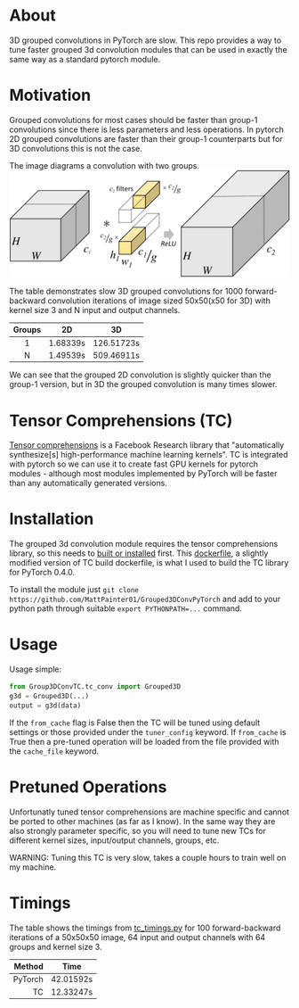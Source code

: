 # About
3D grouped convolutions in PyTorch are slow. This repo provides a way to tune faster grouped 3d convolution modules that can be used in exactly the same way as a standard pytorch module.  

# Motivation
Grouped convolutions for most cases should be faster than group-1 convolutions since there is less parameters and less operations. In pytorch 2D grouped convolutions are faster than their group-1 counterparts but for 3D convolutions this is not the case. 

The image diagrams a convolution with two groups.
![Alt text](./group_conv.svg)

The table demonstrates slow 3D grouped convolutions for 1000 forward-backward convolution iterations of image sized 50x50(x50 for 3D) with kernel size 3 and N input and output channels.

|    Groups     | 2D            | 3D            |
| :-----------: | :-----------: | :-----------: |
|      1        | 1.68339s      | 126.51723s    |
|      N        | 1.49539s      | 509.46911s    |

We can see that the grouped 2D convolution is slightly quicker than the group-1 version, but in 3D the grouped convolution is many times slower.

# Tensor Comprehensions (TC)
[Tensor comprehensions](https://github.com/facebookresearch/TensorComprehensions) is a Facebook Research library that "automatically synthesize[s] high-performance machine learning kernels".
TC is integrated with pytorch so we can use it to create fast GPU kernels for pytorch modules - although most modules implemented by PyTorch will be faster than any automatically generated versions. 

# Installation
The grouped 3d convolution module requires the tensor comprehensions library, so this needs to [built or installed](https://github.com/facebookresearch/TensorComprehensions/blob/master/docs/source/installation.rst) first. This [dockerfile](Dockerfile), a slightly modified version of TC build dockerfile, is what I used to build the TC library for PyTorch 0.4.0. 

To install the module just `git clone https://github.com/MattPainter01/Grouped3DConvPyTorch` and add to your python path through suitable `export PYTHONPATH=...` command.

# Usage
Usage simple: 
```python
from Group3DConvTC.tc_conv import Grouped3D
g3d = Grouped3D(...)
output = g3d(data)
```

If the `from_cache` flag is False then the TC will be tuned using default settings or those provided under the `tuner_config` keyword. If `from_cache` is True then a pre-tuned operation will be loaded from the file provided with the `cache_file` keyword.  

# Pretuned Operations
Unfortunatly tuned tensor comprehensions are machine specific and cannot be ported to other machines (as far as I know). In the same way they are also strongly parameter specific, so you will need to tune new TCs for different kernel sizes, input/output channels, groups, etc. 

WARNING: Tuning this TC is very slow, takes a couple hours to train well on my machine.  

# Timings

The table shows the timings from [tc_timings.py](Profiling/tc_timings.py) for 100 forward-backward iterations of a 50x50x50 image, 64 input and output channels with 64 groups and kernel size 3.

|    Method     | Time          |
| ------------: | :-----------: |
|      PyTorch  | 42.01592s     |
|      TC       | 12.33247s     |

